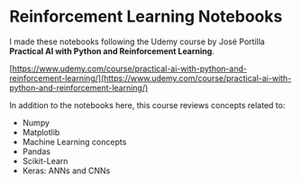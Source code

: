 # Reinforcement Learning Notebooks

I made these notebooks following the Udemy course by José Portilla **Practical AI with Python and Reinforcement Learning**.

[https://www.udemy.com/course/practical-ai-with-python-and-reinforcement-learning/](https://www.udemy.com/course/practical-ai-with-python-and-reinforcement-learning/)

In addition to the notebooks here, this course reviews concepts related to:
- Numpy
- Matplotlib
- Machine Learning concepts
- Pandas
- Scikit-Learn
- Keras: ANNs and CNNs

